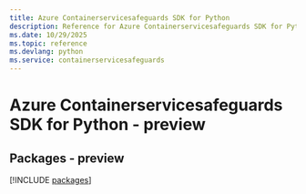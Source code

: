 ```yaml
---
title: Azure Containerservicesafeguards SDK for Python
description: Reference for Azure Containerservicesafeguards SDK for Python
ms.date: 10/29/2025
ms.topic: reference
ms.devlang: python
ms.service: containerservicesafeguards
---
```

# Azure Containerservicesafeguards SDK for Python - preview
## Packages - preview
[!INCLUDE [packages](containerservicesafeguards-index.md)]